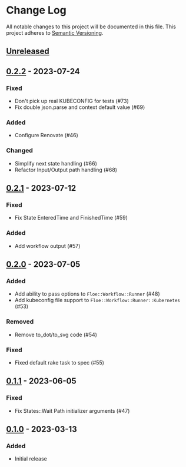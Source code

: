 # Change Log
All notable changes to this project will be documented in this file.
This project adheres to [Semantic Versioning](http://semver.org/).

## [Unreleased]

## [0.2.2] - 2023-07-24
### Fixed
- Don't pick up real KUBECONFIG for tests (#73)
- Fix double json.parse and context default value (#69)

### Added
- Configure Renovate (#46)

### Changed
- Simplify next state handling (#66)
- Refactor Input/Output path handling (#68)

## [0.2.1] - 2023-07-12
### Fixed
- Fix State EnteredTime and FinishedTime (#59)

### Added
- Add workflow output (#57)

## [0.2.0] - 2023-07-05
### Added
- Add ability to pass options to `Floe::Workflow::Runner` (#48)
- Add kubeconfig file support to `Floe::Workflow::Runner::Kubernetes` (#53)

### Removed
- Remove to_dot/to_svg code (#54)

### Fixed
- Fixed default rake task to spec (#55)

## [0.1.1] - 2023-06-05
### Fixed
- Fix States::Wait Path initializer arguments (#47)

## [0.1.0] - 2023-03-13
### Added
- Initial release

[Unreleased]: https://github.com/ManageIQ/floe/compare/v0.2.2...HEAD
[0.2.2]: https://github.com/ManageIQ/floe/compare/v0.2.1...v0.2.2
[0.2.1]: https://github.com/ManageIQ/floe/compare/v0.2.0...v0.2.1
[0.2.0]: https://github.com/ManageIQ/floe/compare/v0.1.1...v0.2.0
[0.1.1]: https://github.com/ManageIQ/floe/compare/v0.1.0...v0.1.1
[0.1.0]: https://github.com/ManageIQ/floe/tree/v0.1.0
